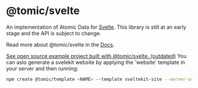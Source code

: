 # @tomic/svelte

An implementation of Atomic Data for [Svelte](https://svelte.dev/).
This library is still at an early stage and the API is subject to change.

Read more about @tomic/svelte in the [Docs](https://docs.atomicdata.dev/svelte).

[See open source example project built with @tomic/svelte. (outdated)](https://github.com/ontola/wonenatthepark)
You can aslo generate a svelekit website by applying the 'website' template in your server and then running:

```bash
npm create @tomic/template <NAME> --template sveltekit-site --server-url=<SERVER_URL>
```
